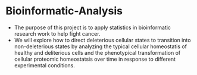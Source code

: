 # Bioinformatic-Analysis
<ul>
<li>The purpose of this project is to apply statistics in bioinformatic research work to help fight cancer.</li>
<li>We will explore how to direct deleterious cellular states to transition into non-deleterious states by analyzing the typical cellular homeostatis of healthy and deliterious cells and the phenotypical transformation of cellular proteomic homeostatsis over time in response to different experimental conditions.</li>
</ul>
